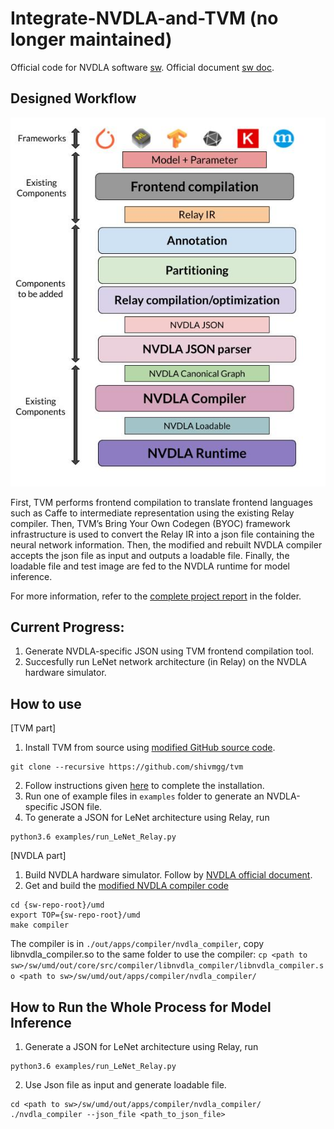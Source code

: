 # Integrate-NVDLA-and-TVM (no longer maintained)

Official code for NVDLA software [sw](https://github.com/nvdla/sw). Official document [sw doc](http://nvdla.org/sw/contents.html). 

## Designed Workflow

![alt text](files/detailed_design.jpg)

First, TVM performs frontend compilation to translate frontend languages such as Caffe to intermediate representation using the existing Relay compiler. Then, TVM’s Bring Your Own Codegen (BYOC) framework infrastructure is used to convert the Relay IR into a json file containing the neural network information. Then, the modified and rebuilt NVDLA compiler accepts the json file as input and outputs a loadable file. Finally, the loadable file and test image are fed to the NVDLA runtime for model inference. 

For more information, refer to the [complete project report](files/project_presentation.pdf) in the folder. 

## Current Progress:
1. Generate NVDLA-specific JSON using TVM frontend compilation tool. 
2. Succesfully run LeNet network architecture (in Relay) on the NVDLA hardware simulator.


## How to use 
\[TVM part\]
1. Install TVM from source using [modified GitHub source code](https://github.com/shivmgg/tvm). 
```
git clone --recursive https://github.com/shivmgg/tvm
```
2. Follow instructions given [here](https://tvm.apache.org/docs/install/from_source.html#developers-get-source-from-github) to complete the installation. 
3. Run one of example files in `examples` folder to generate an NVDLA-specific JSON file. 
4. To generate a JSON for LeNet architecture using Relay, run
```
python3.6 examples/run_LeNet_Relay.py
````

\[NVDLA part\]
1. Build NVDLA hardware simulator. Follow by [NVDLA official document](http://nvdla.org/vp.html).
2. Get and build the [modified NVDLA compiler code](https://github.com/WuDan0399/nvdla_sw/)
```
cd {sw-repo-root}/umd
export TOP={sw-repo-root}/umd
make compiler
```
The compiler is in `./out/apps/compiler/nvdla_compiler`, copy libnvdla_compiler.so to the same folder to use the compiler:
`cp <path to sw>/sw/umd/out/core/src/compiler/libnvdla_compiler/libnvdla_compiler.so <path to sw>/sw/umd/out/apps/compiler/nvdla_compiler/`

## How to Run the Whole Process for Model Inference
1. Generate a JSON for LeNet architecture using Relay, run
```
python3.6 examples/run_LeNet_Relay.py
```
2. Use Json file as input and generate loadable file.
```
cd <path to sw>/sw/umd/out/apps/compiler/nvdla_compiler/
./nvdla_compiler --json_file <path_to_json_file>
```
